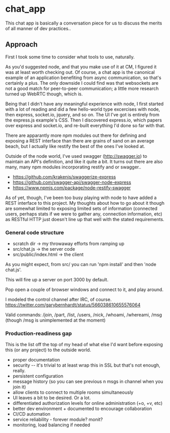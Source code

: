 # chat_app

This chat app is basically a conversation piece for us to discuss the merits of all manner of dev practices..

## Approach
  First I took some time to consider what tools to use, naturally.
  
  As you'd suggested node, and that you make use of it at CM, I figured it was at least worth checking out.  Of course, a chat app is the canonical example of an application benefiting from async communication, so that's certainly a plus.  The only downside I could find was that websockets are not a good match for peer-to-peer communication; a little more research turned up WebRTC though, which is.
  
  Being that I didn't have any meaningful experience with node, I first started with a lot of reading and did a few hello-world type excercises with node, then express, socket.io, jquery, and so on.  The UI I've got is entirely from the express.js example's CSS.  Then I discovered express.io, which papers over express and socket.io, and re-built everything I'd done so far with that.
  
  There are apparantly more npm modules out there for defining and exposing a REST interface than there are grains of sand on an average beach, but I actually like restify the best of the ones I've looked at.
 
  Outside of the node world, I've used swagger (http://swagger.io) to maintain an API's definition, and like it quite a bit.  It turns out there are also many, many npm modules incorporating restify and or swagger..  
  - https://github.com/krakenjs/swaggerize-express
  - https://github.com/swagger-api/swagger-node-express
  - https://www.npmjs.com/package/node-restify-swagger

As of yet, though, I've been too busy playing with node to have added a REST interface to this project.  My thoughts about how to go about it though are somewhat limited to exposing limited sets of information (connected users, perhaps stats if we were to gather any, connection information, etc) as RESTful HTTP just doesn't line up that well with the stated requirements.

### General code structure

   - scratch dir -> my throwaway efforts from ramping up
   - src/chat.js -> the server code
   - src/public/index.html -> the client

   As you might expect, from src/ you can run 'npm install' and then 'node chat.js'.

   This will fire up a server on port 3000 by default.

   Pop open a couple of browser windows and connect to it, and play around.

   I modeled the control channel after IRC, of course. https://twitter.com/garybernhardt/status/566038610655576064

   Valid commands:  /join, /part, /list, /users, /nick, /whoami, /whereami, /msg
   (though /msg is unimplemented at the moment)

### Production-readiness gap

This is the list off the top of my head of what else I'd want before exposing this (or any project) to the outside world.

   - proper documentation
   - security -- it's trivial to at least wrap this in SSL but that's not enough, really.
   - persistent configuration
   - message history (so you can see previous n msgs in channel when you join it)
   - allow clients to connect to multiple rooms simultaneously
   - UI leaves a bit to be desired.  Or a lot.
   - differentiated authorization levels for online administration (+o, +v, etc)
   - better dev environment + documented to encourage collaboration
   - CI/CD automation
   - service reliability - forever module?  monit?
   - monitoring, load balancing if needed




